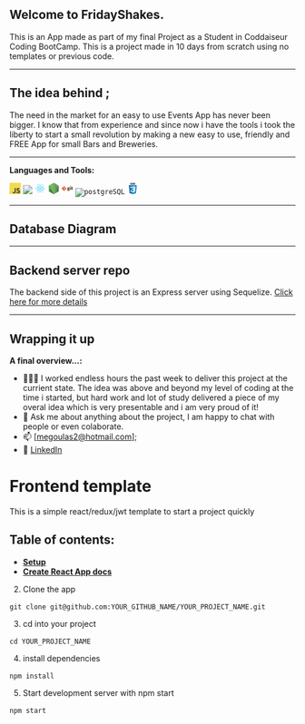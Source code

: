 ## Welcome to FridayShakes.

This is an App made as part of my final Project as a Student in Coddaiseur Coding BootCamp.
This is a project made in 10 days from scratch using no templates or previous code.

---

## The idea behind ; 

The need in the market for an easy to use Events App has never been bigger.
I know that from experience and since now i have the tools i took the liberty to start a small revolution by making a new easy to use, friendly and FREE App for small Bars and Breweries.

---

**Languages and Tools:**

<code><img height="20" src="https://raw.githubusercontent.com/github/explore/80688e429a7d4ef2fca1e82350fe8e3517d3494d/topics/javascript/javascript.png"></code>
<code><img height="20" src="https://seeklogo.com/images/R/redux-logo-9CA6836C12-seeklogo.com.png"></code>
<code><img height="20" src="https://raw.githubusercontent.com/github/explore/80688e429a7d4ef2fca1e82350fe8e3517d3494d/topics/react/react.png"></code>
<code><img height="20" src="https://raw.githubusercontent.com/github/explore/80688e429a7d4ef2fca1e82350fe8e3517d3494d/topics/nodejs/nodejs.png"></code>
<code><img height="20" src="https://raw.githubusercontent.com/github/explore/80688e429a7d4ef2fca1e82350fe8e3517d3494d/topics/git/git.png"></code>
<code><img height='20' title='postgreSQL' src='https://user-images.githubusercontent.com/31222514/155521312-96e008ba-1d5e-409f-aaec-ca229ca275c6.jpeg'></code>
<code><img height='20' title= 'CSS3' src='https://raw.githubusercontent.com/github/explore/80688e429a7d4ef2fca1e82350fe8e3517d3494d/topics/css/css.png'></code>

---

## Database Diagram


---

## Backend server repo

The backend side of this project is an Express server using Sequelize. [Click here for more details]()

---

## Wrapping it up

**A final overview...:**

- 👨🏽‍💻 I worked endless hours the past week to deliver this project at the currient state. The idea was above and beyond my level of coding at the time i started, but hard work and lot of study delivered a piece of my overal idea which is very presentable and i am very proud of it!
- 💬 Ask me about anything about the project, I am happy to chat with people or even colaborate.
- 📫 [megoulas2@hotmail.com];
- 📝 [LinkedIn](https://www.linkedin.com/in/giannis-megoulas-aa76b266/)





# Frontend template

This is a simple react/redux/jwt template to start a project quickly

## Table of contents:

- **[Setup](#setup-how-to-use-this-template)**
- **[Create React App docs](#cra-docs)**


2. Clone the app

```
git clone git@github.com:YOUR_GITHUB_NAME/YOUR_PROJECT_NAME.git
```

3. cd into your project

```
cd YOUR_PROJECT_NAME
```

4. install dependencies

```
npm install
```

5. Start development server with npm start

```
npm start
```
